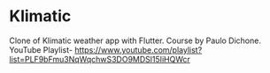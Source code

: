 # Klimatic
Clone of Klimatic weather app with Flutter. Course by Paulo Dichone. YouTube Playlist- https://www.youtube.com/playlist?list=PLF9bFmu3NqWqchwS3DO9MDSl15IiHQWcr 
